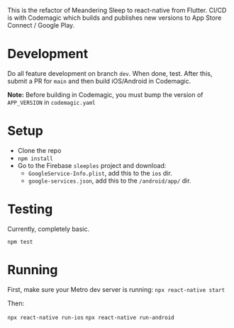 This is the refactor of Meandering Sleep to react-native from Flutter. CI/CD is with Codemagic which builds and publishes new versions to App Store Connect / Google Play.

# Development

Do all feature development on branch `dev`. When done, test. After this, submit a PR for `main` and then build iOS/Android in Codemagic.

**Note:** Before building in Codemagic, you must bump the version of `APP_VERSION` in `codemagic.yaml`

# Setup

- Clone the repo
- `npm install`
- Go to the Firebase `sleeples` project and download:
    * `GoogleService-Info.plist`, add this to the `ios` dir.
    * `google-services.json`, add this to the `/android/app/` dir.

# Testing

Currently, completely basic.

`npm test`

# Running

First, make sure your Metro dev server is running:
`npx react-native start`

Then:

`npx react-native run-ios`
`npx react-native run-android`